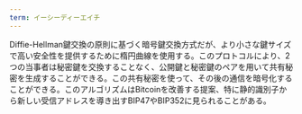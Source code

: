 ```yaml
---
term: イーシーディーエイチ
---
```

Diffie-Hellman鍵交換の原則に基づく暗号鍵交換方式だが、より小さな鍵サイズで高い安全性を提供するために楕円曲線を使用する。このプロトコルにより、2つの当事者は秘密鍵を交換することなく、公開鍵と秘密鍵のペアを用いて共有秘密を生成することができる。この共有秘密を使って、その後の通信を暗号化することができる。このアルゴリズムはBitcoinを改善する提案、特に静的識別子から新しい受信アドレスを導き出すBIP47やBIP352に見られることがある。